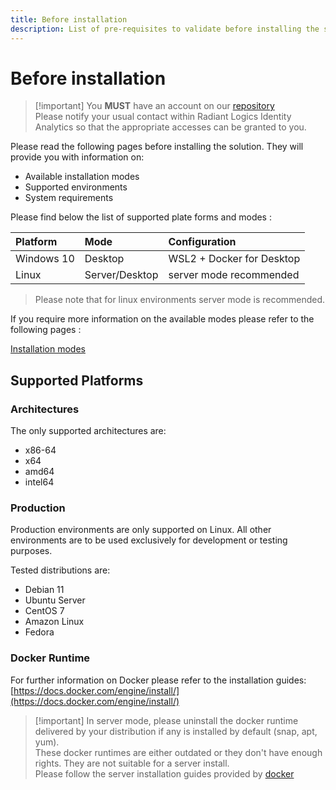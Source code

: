 ```yaml
---
title: Before installation
description: List of pre-requisites to validate before installing the self-managed solution
---
```


# Before installation

> [!important] You **MUST** have an account on our [repository](https://repository.brainwavegrc.com/)  
> Please notify your usual contact within Radiant Logics Identity Analytics so that the appropriate accesses can be granted to you.  

Please read the following pages before installing the solution. They will provide you with information on:

* Available installation modes
* Supported environments
* System requirements

Please find below the list of supported plate forms and modes :

| Platform   | Mode           | Configuration             |
| :--------- | :------------- | :------------------------ |
| Windows 10 | Desktop        | WSL2 + Docker for Desktop |
| Linux      | Server/Desktop | server mode recommended   |

> Please note that for linux environments server mode is recommended.  

If you require more information on the available modes please refer to the following pages :

[Installation modes](installation-modes.md)

## Supported Platforms

### Architectures

The only supported architectures are:  

* x86-64
* x64
* amd64
* intel64

### Production

Production environments are only supported on Linux. All other environments are to be used exclusively for development or testing purposes.  

Tested distributions are:  

* Debian 11
* Ubuntu Server
* CentOS 7
* Amazon Linux
* Fedora

### Docker Runtime

For further information on Docker please refer to the installation guides:  
[https://docs.docker.com/engine/install/](https://docs.docker.com/engine/install/)

> [!important] In server mode, please uninstall the docker runtime delivered by your distribution if any is installed by default (snap, apt, yum).  
> These docker runtimes are either outdated or they don't have enough rights. They are not suitable for a server install.  
> Please follow the server installation guides provided by [docker](https://docs.docker.com/engine/install/)  
